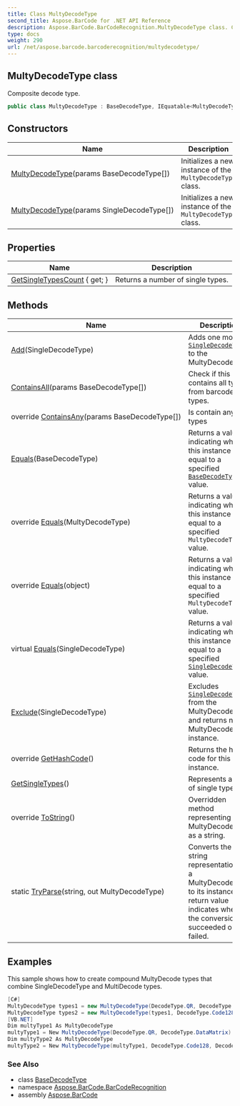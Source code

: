 ```yaml
---
title: Class MultyDecodeType
second_title: Aspose.BarCode for .NET API Reference
description: Aspose.BarCode.BarCodeRecognition.MultyDecodeType class. Composite decode type
type: docs
weight: 290
url: /net/aspose.barcode.barcoderecognition/multydecodetype/
---
```

## MultyDecodeType class

Composite decode type.

```csharp
public class MultyDecodeType : BaseDecodeType, IEquatable<MultyDecodeType>
```

## Constructors

| Name | Description |
| --- | --- |
| [MultyDecodeType](multydecodetype/#constructor)(params BaseDecodeType[]) | Initializes a new instance of the `MultyDecodeType` class. |
| [MultyDecodeType](multydecodetype/#constructor_1)(params SingleDecodeType[]) | Initializes a new instance of the `MultyDecodeType` class. |

## Properties

| Name | Description |
| --- | --- |
| [GetSingleTypesCount](../../aspose.barcode.barcoderecognition/multydecodetype/getsingletypescount/) { get; } | Returns a number of single types. |

## Methods

| Name | Description |
| --- | --- |
| [Add](../../aspose.barcode.barcoderecognition/multydecodetype/add/)(SingleDecodeType) | Adds one more [`SingleDecodeType`](../singledecodetype/) to the MultyDecodeType. |
| [ContainsAll](../../aspose.barcode.barcoderecognition/multydecodetype/containsall/)(params BaseDecodeType[]) | Check if this contains all types from barcode types. |
| override [ContainsAny](../../aspose.barcode.barcoderecognition/multydecodetype/containsany/)(params BaseDecodeType[]) | Is contain any of types |
| [Equals](../../aspose.barcode.barcoderecognition/basedecodetype/equals/)(BaseDecodeType) | Returns a value indicating whether this instance is equal to a specified [`BaseDecodeType`](../basedecodetype/) value. |
| override [Equals](../../aspose.barcode.barcoderecognition/multydecodetype/equals/#equals_1)(MultyDecodeType) | Returns a value indicating whether this instance is equal to a specified `MultyDecodeType` value. |
| override [Equals](../../aspose.barcode.barcoderecognition/multydecodetype/equals/#equals_3)(object) | Returns a value indicating whether this instance is equal to a specified `MultyDecodeType` value. |
| virtual [Equals](../../aspose.barcode.barcoderecognition/basedecodetype/equals/)(SingleDecodeType) | Returns a value indicating whether this instance is equal to a specified [`SingleDecodeType`](../singledecodetype/) value. |
| [Exclude](../../aspose.barcode.barcoderecognition/multydecodetype/exclude/)(SingleDecodeType) | Excludes [`SingleDecodeType`](../singledecodetype/) from the MultyDecodeType and returns new MultyDecodeType instance. |
| override [GetHashCode](../../aspose.barcode.barcoderecognition/multydecodetype/gethashcode/)() | Returns the hash code for this instance. |
| [GetSingleTypes](../../aspose.barcode.barcoderecognition/multydecodetype/getsingletypes/)() | Represents a list of single types. |
| override [ToString](../../aspose.barcode.barcoderecognition/multydecodetype/tostring/)() | Overridden method representing MultyDecodeType as a string. |
| static [TryParse](../../aspose.barcode.barcoderecognition/multydecodetype/tryparse/)(string, out MultyDecodeType) | Converts the string representation of a MultyDecodeType to its instance. A return value indicates whether the conversion succeeded or failed. |

## Examples

This sample shows how to create compound MultyDecode types that combine SingleDecodeType and MultiDecode types.

```csharp
[C#]
MultyDecodeType types1 = new MultyDecodeType(DecodeType.QR, DecodeType.DataMatrix);
MultyDecodeType types2 = new MultyDecodeType(types1, DecodeType.Code128, DecodeType.Code39Standard);
[VB.NET]
Dim multyType1 As MultyDecodeType 
multyType1 = New MultyDecodeType(DecodeType.QR, DecodeType.DataMatrix)
Dim multyType2 As MultyDecodeType
multyType2 = New MultyDecodeType(multyType1, DecodeType.Code128, DecodeType.Code39Standard)
```

### See Also

* class [BaseDecodeType](../basedecodetype/)
* namespace [Aspose.BarCode.BarCodeRecognition](../../aspose.barcode.barcoderecognition/)
* assembly [Aspose.BarCode](../../)


